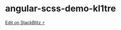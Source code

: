 # angular-scss-demo-kl1tre

[Edit on StackBlitz ⚡️](https://stackblitz.com/edit/angular-scss-demo-kl1tre)